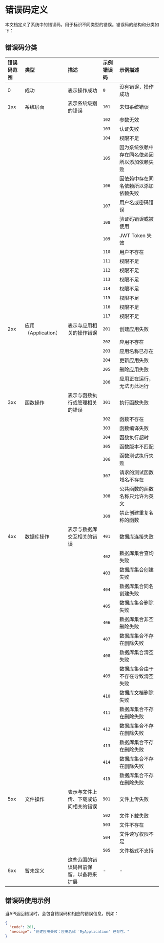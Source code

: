 # 错误码定义

本文档定义了系统中的错误码，用于标识不同类型的错误。错误码的结构和分类如下：

## 错误码分类

| 错误码范围 | 类型       | 描述                               | 示例错误码 | 示例描述             |
| :--------- | :--------- | :--------------------------------- | :--------- | :------------------- |
| 0          | 成功       | 表示操作成功                       | `0`        | 没有错误，操作成功   |
| 1xx        | 系统层面   | 表示系统级别的错误                 | `101`      | 未知系统错误         |
|            |            |                                    | `102`      | 参数无效             |
|            |            |                                    | `103`      | 认证失败             |
|            |            |                                    | `104`      | 权限不足             |
|            |            |                                    | `105`      | 因为系统依赖中存在同名依赖因所以添加依赖失败             |
|            |            |                                    | `106`      | 因依赖中存在同名依赖所以添加依赖失败             |
|            |            |                                    | `107`      | 用户名或密码错误             |
|            |            |                                    | `108`      | 验证码错误或被使用             |
|            |            |                                    | `109`      | JWT Token 失效             |
|            |            |                                    | `110`      | 用户不存在             |
|            |            |                                    | `111`      | 权限不足             |
|            |            |                                    | `112`      | 权限不足             |
|            |            |                                    | `113`      | 权限不足             |
|            |            |                                    | `114`      | 权限不足             |
|            |            |                                    | `115`      | 权限不足             |
|            |            |                                    | `116`      | 权限不足             |
|            |            |                                    | `117`      | 权限不足             |
| 2xx        | 应用（Application） | 表示与应用相关的操作错误           | `201`      | 创建应用失败         |
|            |            |                                    | `202`      | 应用不存在           |
|            |            |                                    | `203`      | 应用名称已存在       |
|            |            |                                    | `204`      | 更新应用失败         |
|            |            |                                    | `205`      | 删除应用失败         |
|            |            |                                    | `206`      | 应用正在运行，无法再此运行         |
| 3xx        | 函数操作   | 表示与函数执行或管理相关的错误     | `301`      | 执行函数失败         |
|            |            |                                    | `302`      | 函数不存在           |
|            |            |                                    | `303`      | 函数编译失败         |
|            |            |                                    | `304`      | 函数执行超时         |
|            |            |                                    | `305`      | 函数版本不匹配       |
|            |            |                                    | `306`      | 函数测试执行失败       |
|            |            |                                    | `307`      | 请求的测试函数域名不存在       |
|            |            |                                    | `308`      | 公共函数的函数名称只允许为英文       |
|            |            |                                    | `309`      | 禁止创建重复名称的函数       |
| 4xx        | 数据库操作 | 表示与数据库交互相关的错误         | `401`      | 数据库连接失败       |
|            |            |                                    | `402`      | 数据库集合查询失败       |
|            |            |                                    | `403`      | 数据库集合创建失败       |
|            |            |                                    | `404`      | 数据库集合同名创建失败       |
|            |            |                                    | `405`      | 数据库集合删除失败       |
|            |            |                                    | `406`      | 数据库集合非空删除失败           |
|            |            |                                    | `407`      | 数据库集合不存在删除失败           |
|            |            |                                    | `408`      | 数据库集合清空失败           |
|            |            |                                    | `409`      | 数据库集合由于不存在导致清空失败           |
|            |            |                                    | `410`      | 数据库文档删除失败           |
|            |            |                                    | `411`      | 数据库集合不存在删除失败           |
|            |            |                                    | `412`      | 数据库集合不存在删除失败           |
|            |            |                                    | `413`      | 数据库集合不存在删除失败           |
|            |            |                                    | `414`      | 数据库集合不存在删除失败           |
|            |            |                                    | `415`      | 数据库集合不存在删除失败           |
| 5xx        | 文件操作   | 表示与文件上传、下载或访问相关的错误 | `501`      | 文件上传失败         |
|            |            |                                    | `502`      | 文件下载失败         |
|            |            |                                    | `503`      | 文件不存在           |
|            |            |                                    | `504`      | 文件读写权限不足     |
|            |            |                                    | `505`      | 文件格式不支持       |
| 6xx        | 暂未定义   | 这些范围的错误码目前保留，以备将来扩展 | -          | -                    |

## 错误码使用示例

当API返回错误时，会包含错误码和相应的错误信息，例如：

```json
{
  "code": 201,
  "message": "创建应用失败：应用名称 'MyApplication' 已存在。"
}

